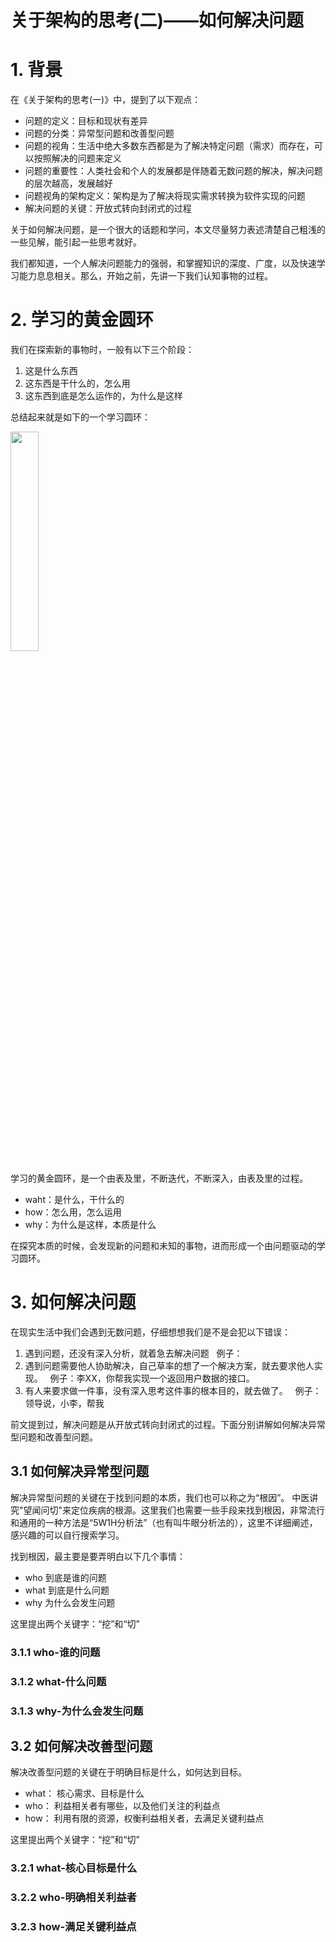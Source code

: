 **关于架构的思考(二)——如何解决问题**
=====


# 1. 背景

在《关于架构的思考(一)》中，提到了以下观点：

- 问题的定义：目标和现状有差异
- 问题的分类：异常型问题和改善型问题
- 问题的视角：生活中绝大多数东西都是为了解决特定问题（需求）而存在，可以按照解决的问题来定义
- 问题的重要性：人类社会和个人的发展都是伴随着无数问题的解决，解决问题的层次越高，发展越好
- 问题视角的架构定义：架构是为了解决将现实需求转换为软件实现的问题
- 解决问题的关键：开放式转向封闭式的过程

关于如何解决问题，是一个很大的话题和学问，本文尽量努力表述清楚自己粗浅的一些见解，能引起一些思考就好。

我们都知道，一个人解决问题能力的强弱，和掌握知识的深度、广度，以及快速学习能力息息相关。那么，开始之前，先讲一下我们认知事物的过程。

# 2. 学习的黄金圆环

我们在探索新的事物时，一般有以下三个阶段：
1. 这是什么东西
2. 这东西是干什么的，怎么用
3. 这东西到底是怎么运作的，为什么是这样

总结起来就是如下的一个学习圆环：

<img src="http://img.blog.csdn.net/20170923173632436" width="30%" height="30%">

学习的黄金圆环，是一个由表及里，不断迭代，不断深入，由表及里的过程。
- waht：是什么，干什么的
- how：怎么用，怎么运用
- why：为什么是这样，本质是什么

在探究本质的时候，会发现新的问题和未知的事物，进而形成一个由问题驱动的学习圆环。

# 3. 如何解决问题

在现实生活中我们会遇到无数问题，仔细想想我们是不是会犯以下错误：
1. 遇到问题，还没有深入分析，就着急去解决问题
   例子：
2. 遇到问题需要他人协助解决，自己草率的想了一个解决方案，就去要求他人实现。
   例子：李XX，你帮我实现一个返回用户数据的接口。
3. 有人来要求做一件事，没有深入思考这件事的根本目的，就去做了。
   例子：领导说，小李，帮我


前文提到过，解决问题是从开放式转向封闭式的过程。下面分别讲解如何解决异常型问题和改善型问题。

## 3.1 如何解决异常型问题

解决异常型问题的关键在于找到问题的本质，我们也可以称之为“根因”。
中医讲究"望闻问切"来定位疾病的根源。这里我们也需要一些手段来找到根因，非常流行和通用的一种方法是“5W1H分析法”（也有叫牛眼分析法的），这里不详细阐述，感兴趣的可以自行搜索学习。

找到根因，最主要是要弄明白以下几个事情：
- who 到底是谁的问题
- what 到底是什么问题
- why 为什么会发生问题

这里提出两个关键字：“挖”和“切”

### 3.1.1 who-谁的问题

### 3.1.2 what-什么问题

### 3.1.3 why-为什么会发生问题


## 3.2 如何解决改善型问题

解决改善型问题的关键在于明确目标是什么，如何达到目标。
- what： 核心需求、目标是什么
- who： 利益相关者有哪些，以及他们关注的利益点
- how： 利用有限的资源，权衡利益相关者，去满足关键利益点

这里提出两个关键字：“挖”和“切”


### 3.2.1 what-核心目标是什么

### 3.2.2 who-明确相关利益者

### 3.2.3 how-满足关键利益点



